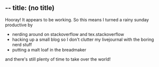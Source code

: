 --
title: (no title)
--
<p>Hooray! It appears to be working. So this means I turned a rainy sunday productive by</p>

<ul>
<li>nerding around on stackoverflow and tex.stackoverflow</li>
<li>hacking up a small blog so I don't clutter my livejournal with the boring nerd stuff</li>
<li>putting a malt loaf in the breadmaker</li>
</ul>

<p>and there's still plenty of time to take over the world! </p>